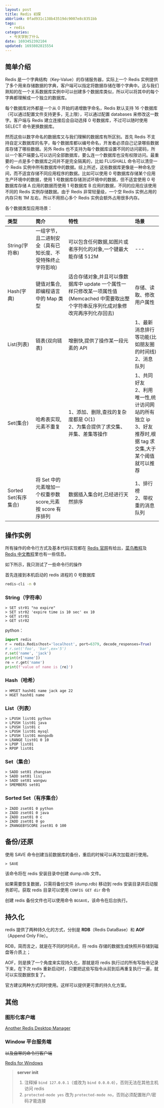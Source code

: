 ```yaml
---
layout: post
title: Redis 初探
abbrlink: 0fad931c138b43519dc9007e8c8351bb
tags:
  - redis
categories:
  - 今天学到了什么
date: 1693452392104
updated: 1693802815554
---
```

## 简单介绍

Redis 是一个字典结构（Key-Value）的存储服务器，实际上一个 Redis 实例提供了多个用来存储数据的字典，客户端可以指定将数据存储在哪个字典中。这与我们熟知的在一个关系数据库实例中可以创建多个数据库类似，所以可以将其中的每个字典都理解成一个独立的数据库。

每个数据库对外都是一个从 0 开始的递增数字命名，Redis 默认支持 16 个数据库（可以通过配置文件支持更多，无上限），可以通过配置 databases 来修改这一数字。客户端与 Redis 建立连接后会自动选择 0 号数据库，不过可以随时使用 SELECT 命令更换数据库。

然而这些以数字命名的数据库又与我们理解的数据库有所区别。首先 Redis 不支持自定义数据库的名字，每个数据库都以编号命名，开发者必须自己记录哪些数据库存储了哪些数据。另外 Redis 也不支持为每个数据库设置不同的访问密码，所以一个客户端要么可以访问全部数据库，要么连一个数据库也没有权限访问。最重要的一点是多个数据库之间并不是完全隔离的，比如 FLUSHALL 命令可以清空一个 Redis 实例中所有数据库中的数据。综上所述，这些数据库更像是一种命名空间，而不适宜存储不同应用程序的数据。比如可以使用 0 号数据库存储某个应用生产环境中的数据，使用 1 号数据库存储测试环境中的数据，但不适宜使用 0 号数据库存储 A 应用的数据而使用 1 号数据库 B 应用的数据，不同的应用应该使用不同的 Redis 实例存储数据。由于 Redis 非常轻量级，一个空 Redis 实例占用的内存只有 1M 左右，所以不用担心多个 Redis 实例会额外占用很多内存。

各个数据类型应用场景：

| 类型                 | 简介                                                         | 特性                                                                                                                                    | 场景                                                                                                           |
| :------------------- | :----------------------------------------------------------- | :-------------------------------------------------------------------------------------------------------------------------------------- | :------------------------------------------------------------------------------------------------------------- |
| String(字符串)       | 一组字节，且二进制安全（具有已知长度、不受特殊终止字符影响） | 可以包含任何数据,如图片或者序列化的对象,一个键最大能存储 512M                                                                           | ---                                                                                                            |
| Hash(字典)           | 键值对集合,即编程语言中的 Map 类型                           | 适合存储对象,并且可以像数据库中 update 一个属性一样只修改某一项属性值(Memcached 中需要取出整个字符串反序列化成对象修改完再序列化存回去) | 存储、读取、修改用户属性                                                                                       |
| List(列表)           | 链表(双向链表)                                               | 增删快,提供了操作某一段元素的 API                                                                                                       | 1、最新消息排行等功能(比如朋友圈的时间线)<br>2、消息队列                                                       |
| Set(集合)            | 哈希表实现,元素不重复                                        | 1、添加、删除,查找的复杂度都是 O(1)<br>2、为集合提供了求交集、并集、差集等操作                                                          | 1、共同好友<br>2、利用唯一性,统计访问网站的所有独立 ip<br>3、好友推荐时,根据 tag 求交集,大于某个阈值就可以推荐 |
| Sorted Set(有序集合) | 将 Set 中的元素增加一个权重参数 score,元素按 score 有序排列  | 数据插入集合时,已经进行天然排序                                                                                                         | 1、排行榜<br>2、带权重的消息队列                                                                               |

## 操作实例

所有操作的命令行方式及基本代码实现都在 [Redis 官网](https://redis.io/commands/)有给出，[菜鸟教程](https://www.runoob.com/redis/redis-tutorial.html)及 [Redis 中文教程](https://redis.com.cn/tutorial.html)里也有一些信息。

如下所示，我只测试了一些命令行的操作

首先连接到本机启动的 redis 进程的 0 号数据库

```bash
redis-cli -n 0
```

### String（字符串）

```
> SET str01 "no expire"
> SET str02 'expire time is 10 sec' ex 10
> GET str01
> GET str02
```

python：

```python
import redis
r = redis.Redis(host='localhost', port=6379, decode_responses=True)
# r.set('foo', 'bar',ex='5')
r.set('name', 'jack')
print(r['name'])
re = r.get('name')
print(f'value of name is {re}')
```

### Hash（哈希）

```
> HMSET hash01 name jack age 22
> HGET hash01 name
```

### List（列表）

```
> LPUSH list01 python
> LPUSH list01 java
> LPUSH list01 c
> LPUSH list01 mysql
> LPUSH list01 mongodb
> LRANGE list01 0 10
> LPOP list01
> RPOP list01
```

### Set（集合）

```
> SADD set01 zhangsan
> SADD set01 lisi
> SADD set01 wangwu
> SMEMBERS set01
```

### Sorted Set（有序集合）

```
> ZADD zset01 0 python
> ZADD zset01 0 java
> ZADD zset01 0 c
> ZADD zset01 0 go
> ZRANGEBYSCORE zset01 0 100
```

## 备份/还原

使用 SAVE 命令创建当前数据库的备份，重启的时候可以再次加载进行使用。

```
> SAVE
```

该命令将在 redis 安装目录中创建 dump.rdb 文件。

如果需要恢复数据，只需将备份文件 (dump.rdb) 移动到 redis 安装目录并启动服务即可。获取 redis 目录可以使用 `CONFIG GET dir` 命令

创建 redis 备份文件也可以使用命令 `BGSAVE`，该命令在后台执行。

## 持久化

redis 提供了两种持久化的方式，分别是 **RDB**（Redis DataBase）和 **AOF**（Append Only File）。

RDB，简而言之，就是在不同的时间点，将 redis 存储的数据生成快照并存储到磁盘等介质上；

AOF，则是换了一个角度来实现持久化，那就是将 redis 执行过的所有写指令记录下来，在下次 redis 重新启动时，只要把这些写指令从前到后再重复执行一遍，就可以实现数据恢复了。

官方建议两种方式同时使用。这样可以提供更可靠的持久化方案。

## 其他

### 图形化客户端

[Another Redis Desktop Manager](https://github.com/qishibo/AnotherRedisDesktopManager/releases)

### Window 平台服务端

~~以及自带的命令行客户端~~

[Redis for Windows](https://github.com/redis-windows/redis-windows/releases)

> **server init**
>
> 1. 注释掉 `bind 127.0.0.1`（或改为 `bind 0.0.0.0`），否则无法在其他主机访问 redis
> 2. `protected-mode yes` 改为 `protected-mode no`，否则必须配置账户/密码才能连接
